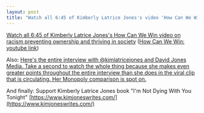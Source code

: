 ```yaml
---
layout: post
title: "Watch all 6:45 of Kimberly Latrice Jones's video 'How Can We Win' on racism preventing ownership and thriving in society" 
---
```


[Watch all 6:45 of Kimberly Latrice Jones's How Can We Win video on racism preventing ownership and thriving in society](https://twitter.com/kimlatricejones/status/1269733575374647303) ([How Can We Win: youtube link](https://www.youtube.com/watch?v=sb9_qGOa9Go))

Also: [Here's the entire interview with @kimlatricejones
and David Jones Media. Take a second to watch the whole thing because she makes even greater points throughout the entire interview than she does in the viral clip that is circulating. Her Monopoly comparison is spot on.](https://twitter.com/matthewacherry/status/1269044021969600513?s=21)

And finally: Support Kimberly Latrice Jones book "I'm Not Dying With You Tonight" [https://www.kimjoneswrites.com/](https://www.kimjoneswrites.com/)

